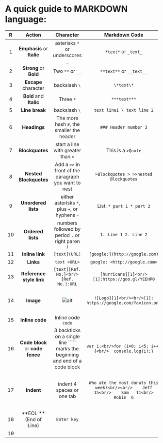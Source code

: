 # A quick guide to MARKDOWN language:

|  R   |              Action              |                          Character                           |                        Markdown Code                         |                       Rendered Output                        |
| :--: | :------------------------------: | :----------------------------------------------------------: | :----------------------------------------------------------: | :----------------------------------------------------------: |
|  1   |    **Emphasis** or **Italic**    |               asterisks `*` or underscores `_`               |                     `*text*` or `_text_`                     |                            *text*                            |
|  2   |      ‌‌**Strong** or **Bold**      |                       Two `**` or `__`                       |                   `**text**` or `__text__`                   |                           **text**                           |
|  3   |       **Escape** character       |                        backslash `\`                         |                          `\*text\*`                          |                           \*text\*                           |
|  4   |     **Bold** and **Italic**      |                          Three `*`                           |                         `***text***`                         |                          ***text***                          |
|  5   |          **Line break**          |                        backslash `\`                         |                  `text line1 \ text line 2`                  |                   text line1\ text line 2                    |
|  6   |           **Headings**           |          The more hash `#`, the smaller the header           |                    `### Header number 3`                     |                     ### Header number 3                      |
|  7   |         **Blockquotes**          |              start a line with greater than `>`              |                      This is a `>Quote`                      |                       This is a >Quote                       |
|  8   |      **Nested Blockquotes**      |    Add a `>>` in front of the paragraph you want to nest     |            `>Blockquotes > >>nested Blockquotes`             |             >Blockquotes > >>nested Blockquotes              |
|  9   |       **Unordered lists**        |        either asterisks `*`, plus `+`, or hyphens `-`        |                  List:  `* part 1 * part 2`                  |                   List:  * part 1 * part 2                   |
|  10  |        **Ordered lists**         |      numbers followed by period `.` or right paren `)`       |                    `1. Line 1 2. Line 2`                     |                     1. Line 1 2. Line 2                      |
|  11  |         **Inline link**          |                        `[text](URL)`                         |                `[google:](http://google.com)`                |                 [google:](http://google.com)                 |
|  12  |            **Links**             |                         `text <URL>`                         |                `google: <http://google.com>`                 |                 google: <http://google.com>                  |
|  13  |     **Reference style link**     |            `[text][Ref. No.]<br/>[Ref. No.]:URL`             |        `[hurricane][1]<br/>[1]:https://goo.gl/YEEHP0`        |         [hurricane][1]<br/>[1]:https://goo.gl/YEEHP0         |
|  14  |            **Image**             |                         ![alt](URL)                          |  `![Logo][1]<br/><br/>[1]: https://google.com/favicon.png`   |    [Logo][1]<br/><br/>[1]: https://google.com/favicon.png    |
|  15  |         **Inline code**          |                     Inline code  `code`                      |                                                              |                                                              |
|  16  | **Code block** or **code fence** | 3 backticks on a single line ````` marks the beginning and end of a code block | ```var i;<br/>for (i=0; i<5; i++) {<br/>  console.log(i);}``` | ```var i;<br/>for (i=0; i<5; i++) {<br/>  console.log(i);}``` |
|  17  |            **Indent**            |                  indent 4 spaces or one tab                  | `Who ate the most donuts this week?<br/><br/>    Jeff  15<br/>    Sam   11<br/>    Robin  6` | Who ate the most donuts this week?<br/><br/>    Jeff  15<br/>    Sam   11<br/>    Robin  6 |
|  18  |      **EOL **(End of Line)       |                         `Enter key`                          |                                                              |                                                              |
|  19  |                                  |                                                              |                                                              |                                                              |

